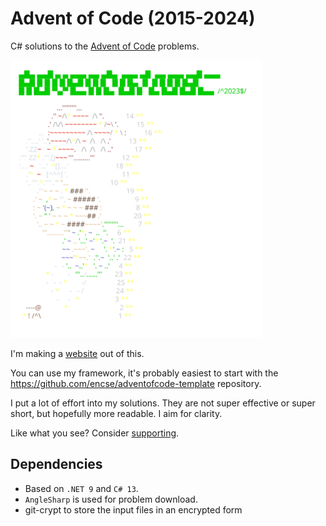    # Advent of Code (2015-2024)
   C# solutions to the [Advent of Code](https://adventofcode.com) problems.

   <a href="https://adventofcode.com"><img src="2023/calendar.svg" width="80%" /></a>

   I'm making a [website](https://aoc.csokavar.hu) out of this.
   
   You can use my framework, it's probably easiest to start with the 
   https://github.com/encse/adventofcode-template repository.

   I put a lot of effort into my solutions. They are not super effective or super short, but hopefully more readable. I aim for clarity.

   Like what you see? Consider [supporting](https://github.com/sponsors/encse).

   ## Dependencies
   - Based on `.NET 9` and `C# 13`. 
   - `AngleSharp` is used for problem download.
   - git-crypt to store the input files in an encrypted form

